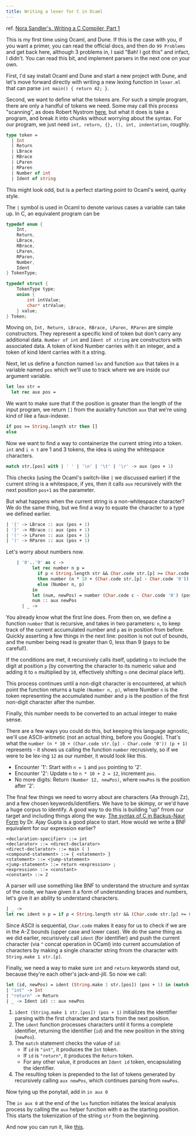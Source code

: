 ```yaml
---
title: Writing a lexer for C in Ocaml
---
```


ref. [Nora Sandler's, Writing a C Compiler, Part 1](https://norasandler.com/2017/11/29/Write-a-Compiler.html)

This is my first time using Ocaml, and Dune. If this is the case with you, if you want a primer, you can read the official docs, and then do `99 Problems` and get back here, although 3 problems in, I said "Bah! I got this" and infact, I didn't. You can read this bit, and implement parsers in the next one on your own.

First, I'd say install Ocaml and Dune and start a new project with Dune, and let's move forward directly with writing a new lexing function in `lexer.ml` that can parse `int main() { return 42; }`.

Second, we want to define what the tokens are. For such a simple program, there are only a handful of tokens we need. Some may call this process "scanning", as does Robert Nystrom [here](https://craftinginterpreters.com/scanning.html), but what it does is take a program, and break it into chunks without worrying about the syntax. For our program, we just need `int, return, {}, (), int, indentation`, roughly.

```ocaml
type token =
  | Int
  | Return
  | LBrace
  | RBrace
  | LParen
  | RParen
  | Number of int
  | Ident of string
```

This might look odd, but is a perfect starting point to Ocaml's weird, quirky style.

The `|` symbol is used in Ocaml to denote various cases a variable can take up. In C, an equivalent program can be

```C
typedef enum {
    Int,
    Return,
    LBrace,
    RBrace,
    LParen,
    RParen,
    Number,
    Ident
} TokenType;

typedef struct {
    TokenType type;
    union {
        int intValue;
        char* strValue;
    } value;
} Token;
```

Moving on, `Int, Return, LBrace, RBrace, LParen, RParen` are simple constructors. They represent a specific kind of token but don't carry any additional data.
`Number of int` and `Ident of string` are constructors with associated data. A token of kind Number carries with it an integer, and a token of kind Ident carries with it a string.

Next, let us define a function named `lex` and function `aux` that takes in a variable named `pos` which we'll use to track where we are inside our argument variable.

```ocaml
let lex str =
  let rec aux pos =
```

We want to make sure that if the position is greater than the length of the input program, we return `[]` from the auxiallry function `aux` that we're using kind of like a faux-indexer.

```ocaml
if pos >= String.length str then []
else
```

Now we want to find a way to containerize the current string into a token. `int` and `i n t` are 1 and 3 tokens, the idea is using the whitespace characters. 

```ocaml
match str.[pos] with | ' ' | '\n' | '\t' | '\r' -> aux (pos + 1)
```

This checks (using the Ocaml's switch-like `|` we discussed earlier) if the current string is a whitespace, if yes, then it calls `aux` recursively with the next position `pos+1` as the parameter.

But what happens when the current string is a non-whitespace character? We do the same thing, but we find a way to equate the character to a type we defined earlier.

```ocaml
| '{' -> LBrace :: aux (pos + 1)
| '}' -> RBrace :: aux (pos + 1)
| '(' -> LParen :: aux (pos + 1)
| ')' -> RParen :: aux (pos + 1)
```

Let's worry about numbers now.

```ocaml
    | '0'..'9' as c ->
          let rec number n p =
            if p < String.length str && Char.code str.[p] >= Char.code '0' && Char.code str.[p] <= Char.code '9'
            then number (n * 10 + (Char.code str.[p] - Char.code '0')) (p + 1)
            else (Number n, p)
          in
          let (num, newPos) = number (Char.code c - Char.code '0') (pos + 1) in
          num :: aux newPos
      | _ ->
```

You already know what the first line does. From then on, we define a function `number` that is recursive, and takes in two parameters: `n`, to keep track of the current accumulated number and `p` as in position from before. Quickly asserting a few things in the next line: position is not out of bounds, and the number being read is greater than 0, less than 9 (pays to be careful!).

If the conditions are met, it recursively calls itself, updating `n` to include the digit at position `p` (by converting the character to its numeric value and adding it to `n` multiplied by `10`, effectively shifting `n` one decimal place left).

This process continues until a non-digit character is encountered, at which point the function returns a tuple `(Number n, p)`, where Number `n` is the token representing the accumulated number and `p` is the position of the first non-digit character after the number.

Finally, this number needs to be converted to an actual integer to make sense. 

There are a few ways you could do this, but keeping this language agnostic, we'll use ASCII-aritmetic (not an actual thing, before you Google). That's what the `number (n * 10 + (Char.code str.[p] - Char.code '0')) (p + 1)` represents - it shows us calling the function `number` recrusively, so if we were to be lex-ing `12` as our number, it would look like this.
- Encounter '1': Start with `n = 1` and `pos` pointing to '2'.
- Encounter '2': Update `n` to `n * 10 + 2 = 12`, increment `pos`.
- No more digits: Return `(Number 12, newPos)`, where `newPos` is the position after '2'.

The final few things we need to worry about are characters (Aa through Zz), and a few chosen keywords/identifiers. We have to be skimpy, or we'd have a huge corpus to identify. A good way to do this is building "up" frrom our target and including things along the way. [The syntax of C in Backus-Naur Form](https://cs.wmich.edu/~gupta/teaching/cs4850/sumII06/The%20syntax%20of%20C%20in%20Backus-Naur%20form.htm) by Dr. Ajay Gupta is a good place to start. How would we write a BNF equivalent for our expression earlier?

```
<declaration-specifier> ::= int
<declarator> ::= <direct-declarator>
<direct-declarator> ::= main ( )
<compound-statement> ::= { <statement> }
<statement> ::= <jump-statement>
<jump-statement> ::= return <expression> ;
<expression> ::= <constant>
<constant> ::= 2
```

A parser will use something like BNF to understand the structure and syntax of the code, we have given it a form of understanding braces and numbers, let's give it an ability to understand characters.

```ocaml
| _ ->
let rec ident n p = if p < String.length str && (Char.code str.[p] >= Char.code 'a' && Char.code str.[p] <= Char.code 'z' || Char.code str.[p] >= Char.code 'A' && Char.code str.[p] <= Char.code 'Z') then ident (n ^ String.make 1 str.[p]) (p + 1) else (n, p) in
```

Since ASCII is sequential, `Char.code` makes it easy for us to check if we are in the A-Z bounds (upper case and lower case). We do the same thing as we did earlier, recurisively call `ident` (for identifier) and push the current character (via `^` concat operation in OCaml) into current accumulation of characters by making a single character string frrom the character with `String.make 1 str.[p]`.

Finally, we need a way to make sure `int` and `return` keywords stand out, because they're each other's jack-and-jill. So now we call:

```ocaml
let (id, newPos) = ident (String.make 1 str.[pos]) (pos + 1) in (match id with
| "int" -> Int
| "return" -> Return
| _ -> Ident id) :: aux newPos
```

1. `ident (String.make 1 str.[pos]) (pos + 1)` initializes the identifier parsing with the first character and starts from the next position.
2. The `ident` function processes characters until it forms a complete identifier, returning the identifier (`id`) and the new position in the string (`newPos`).
3. The `match` statement checks the value of `id`:
   - If `id` is `"int"`, it produces the `Int` token.
   - If `id` is `"return"`, it produces the `Return` token.
   - For any other value, it produces an `Ident id` token, encapsulating the identifier.
4. The resulting token is prepended to the list of tokens generated by recursively calling `aux newPos`, which continues parsing from `newPos`.

Now tying up the ponytail, add in `in aux 0`

The `in aux 0` at the end of the `lex` function initiates the lexical analysis process by calling the `aux` helper function with `0` as the starting position. This starts the tokenization of the string `str` from the beginning.

And now you can run it, like [this]().